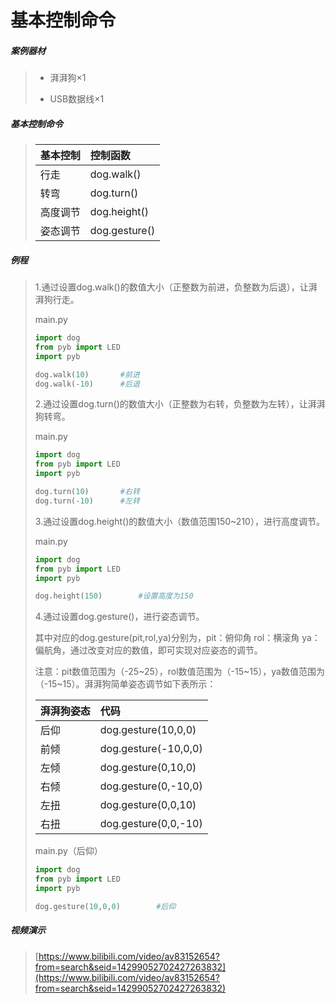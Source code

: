 # 基本控制命令

##### 案例器材

>* 湃湃狗×1
>
>* USB数据线×1
>

##### 基本控制命令

>| 基本控制 | 控制函数      |
>| :------- | :------------ |
>| 行走     | dog.walk()    |
>| 转弯     | dog.turn()    |
>| 高度调节 | dog.height()  |
>| 姿态调节 | dog.gesture() |
>

##### 例程

>1.通过设置dog.walk()的数值大小（正整数为前进，负整数为后退），让湃湃狗行走。
>
>main.py
>
>```python
>import dog
>from pyb import LED
>import pyb
>
>dog.walk(10)		#前进
>dog.walk(-10)		#后退
>```
>
>2.通过设置dog.turn()的数值大小（正整数为右转，负整数为左转），让湃湃狗转弯。
>
>main.py
>
>```python
>import dog
>from pyb import LED
>import pyb
>
>dog.turn(10)		#右转
>dog.turn(-10)		#左转
>```
>3.通过设置dog.height()的数值大小（数值范围150~210），进行高度调节。
>
>main.py
>```python
>import dog
>from pyb import LED
>import pyb
>
>dog.height(150)		#设置高度为150
>```
>4.通过设置dog.gesture()，进行姿态调节。
>
>其中对应的dog.gesture(pit,rol,ya)分别为，pit：俯仰角 rol：横滚角 ya：偏航角，通过改变对应的数值，即可实现对应姿态的调节。
>
>注意：pit数值范围为（-25~25），rol数值范围为（-15~15），ya数值范围为（-15~15）。湃湃狗简单姿态调节如下表所示：
>
>| 湃湃狗姿态 | 代码                 |
>| :--------- | :------------------- |
>| 后仰       | dog.gesture(10,0,0)  |
>| 前倾       | dog.gesture(-10,0,0) |
>| 左倾       | dog.gesture(0,10,0)  |
>| 右倾       | dog.gesture(0,-10,0) |
>| 左扭       | dog.gesture(0,0,10)  |
>| 右扭       | dog.gesture(0,0,-10) |
>
>main.py（后仰）
>
>```python
>import dog
>from pyb import LED
>import pyb
>
>dog.gesture(10,0,0)		#后仰
>```

##### 视频演示
>[https://www.bilibili.com/video/av83152654?from=search&seid=14299052702427263832](https://www.bilibili.com/video/av83152654?from=search&seid=14299052702427263832)